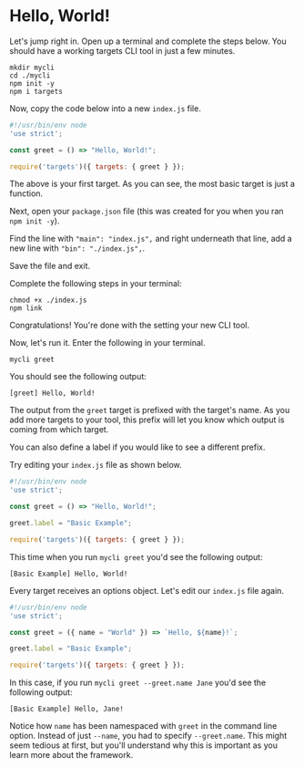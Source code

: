 # Hello, World!

Let's jump right in. Open up a terminal and complete the steps below. You should have a working targets CLI tool in just a few minutes.

```
mkdir mycli
cd ./mycli
npm init -y
npm i targets
```

Now, copy the code below into a new `index.js` file.

```js
#!/usr/bin/env node
'use strict';

const greet = () => "Hello, World!";

require('targets')({ targets: { greet } });
```

The above is your first target. As you can see, the most basic target is just a function.

Next, open your `package.json` file (this was created for you when you ran `npm init -y`).

Find the line with `"main": "index.js",` and right underneath that line, add a new line with `"bin": "./index.js",`.

Save the file and exit.

Complete the following steps in your terminal:

```
chmod +x ./index.js
npm link
```

Congratulations! You're done with the setting your new CLI tool.

Now, let's run it. Enter the following in your terminal.

```
mycli greet
```

You should see the following output:

```text
[greet] Hello, World!
```

The output from the `greet` target is prefixed with the target's name. As you add more targets to your tool, this prefix will let you know which output is coming from which target.

You can also define a label if you would like to see a different prefix.

Try editing your `index.js` file as shown below.

```js
#!/usr/bin/env node
'use strict';

const greet = () => "Hello, World!";

greet.label = "Basic Example";

require('targets')({ targets: { greet } });
```

This time when you run `mycli greet` you'd see the following output:

```text
[Basic Example] Hello, World!
```

Every target receives an options object. Let's edit our `index.js` file again.

```js
#!/usr/bin/env node
'use strict';

const greet = ({ name = "World" }) => `Hello, ${name}!`;

greet.label = "Basic Example";

require('targets')({ targets: { greet } });
```

In this case, if you run `mycli greet --greet.name Jane` you'd see the following output:

```text
[Basic Example] Hello, Jane!
```

Notice how `name` has been namespaced with `greet` in the command line option. Instead of just `--name`, you had to specify `--greet.name`. This might seem tedious at first, but you'll understand why this is important as you learn more about the framework.
